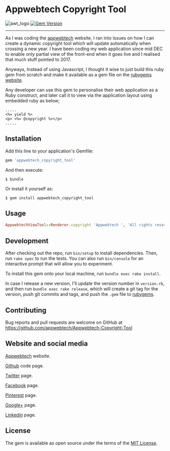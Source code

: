 # Appwebtech Copyright Tool


![awt_logo](https://user-images.githubusercontent.com/13242902/35071392-6d4f09f4-fbd8-11e7-90de-f164b5e634ee.png)
[![Gem Version](https://badge.fury.io/rb/appwebtech_copyright_tool.svg)](https://badge.fury.io/rb/appwebtech_copyright_tool)
<hr>

As I was coding the [appwebtech](http://theappwebtech.com/) website, I ran into issues on how I can create a dynamic copyright tool which will update automatically when crossing a new year. I have been coding my web application since mid DEC to enable only partial view of the front-end when it goes live and I realised that much stuff pointed to 2017.

Anyways, Instead of using Javascript, I thought it wise to just build this ruby gem from scratch and make it available as a gem file on the [rubygems website](https://rubygems.org/).

Any developer can use this gem to personalise their web application as a Ruby construct, and later call it to view via the application layout using embedded ruby as below; 

```erb
.....
<%= yield %> 
<p> <%= @copyright %></p>
.....
```


## Installation

Add this line to your application's Gemfile:

```ruby
gem 'appwebtech_copyright_tool'
```

And then execute:

    $ bundle

Or install it yourself as:

    $ gem install appwebtech_copyright_tool

## Usage

```ruby
AppwebtechViewTool::Renderer.copyright 'Appwebtech ', 'All rights reserved'
```

## Development

After checking out the repo, run `bin/setup` to install dependencies. Then, run `rake spec` to run the tests. You can also run `bin/console` for an interactive prompt that will allow you to experiment.

To install this gem onto your local machine, run `bundle exec rake install`. 

In case I release a new version, I'll update the version number in `version.rb`, and then run `bundle exec rake release`, which will create a git tag for the version, push git commits and tags, and push the `.gem` file to [rubygems](https://rubygems.org/gems/appwebtech_copyright_tool). 

## Contributing

Bug reports and pull requests are welcome on GitHub at https://github.com/appwebtech/Appwebtech-Copyright-Tool

## Website and social media

[Appwebtech](http://www.theappwebtech.com/) website.

[Github](https://github.com/appwebtech) code page.

[Twitter](https://twitter.com/appwebtech) page.

[Facebook](https://www.facebook.com/appwebtech/) page.

[Pinterest](https://it.pinterest.com/appwebtech/) page.

[Google+](https://plus.google.com/u/1/104000565731100573953) page.

[Linkedin](https://www.linkedin.com/company/appwebtech/) page.

 


## License


The gem is available as open source under the terms of the [MIT License](https://opensource.org/licenses/MIT).
